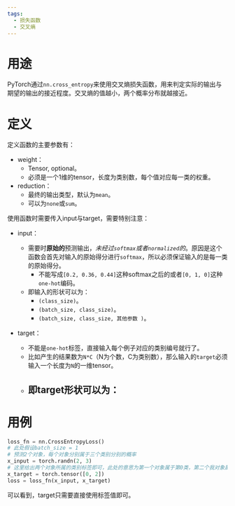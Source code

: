 ```yaml
---
tags:
  - 损失函数
  - 交叉熵
---
```

# 用途
PyTorch通过`nn.cross_entropy`来使用交叉熵损失函数，用来判定实际的输出与期望的输出的接近程度。交叉熵的值越小，两个概率分布就越接近。

# 定义
定义函数的主要参数有：
- weight：
	- Tensor, optional。
	- 必须是一个1维的tensor，长度为类别数，每个值对应每一类的权重。
- reduction：
	- 最终的输出类型，默认为`mean`。
	- 可以为`none`或`sum`。

使用函数时需要传入input与target，需要特别注意：
- input：
	- 需要时**原始的**预测输出，*未经过`softmax`或者`normalized`的*。原因是这个函数会首先对输入的原始得分进行`softmax`，所以必须保证输入的是每一类的原始得分。
		- 不能写成`[0.2, 0.36, 0.44]`这种softmax之后的或者`[0, 1, 0]`这种`one-hot`编码。
	- 即输入的形状可以为：
		- `(class_size)`。
		- `(batch_size, class_size)`。
		- `(batch_size, class_size, 其他参数 )`。

- target：
	- 不能是`one-hot`标签，直接输入每个例子对应的类别编号就行了。
	- 比如产生的结果数为`N*C`（N为个数，C为类别数），那么输入的`target`必须输入一个长度为`N`的一维tensor。
	- 即target形状可以为：
		- 

# 用例

```python
loss_fn = nn.CrossEntropyLoss()
# 此处假设batch_size = 1
# 预测2个对象，每个对象分别属于三个类别分别的概率
x_input = torch.randn(2, 3)  
# 这里给出两个对象所属的类别标签即可，此处的意思为第一个对象属于第0类，第二个我对象属于第2类
x_target = torch.tensor([0, 2])  
loss = loss_fn(x_input, x_target)
```

可以看到，target只需要直接使用标签值即可。